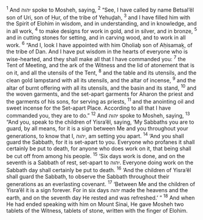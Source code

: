 <sup>1</sup> And יהוה spoke to Mosheh, saying,
<sup>2</sup> “See, I have called by name Betsal’ĕl son of Uri, son of Ḥur, of the tribe of Yehuḏah,
<sup>3</sup> and I have filled him with the Spirit of Elohim in wisdom, and in understanding, and in knowledge, and in all work,
<sup>4</sup> to make designs for work in gold, and in silver, and in bronze,
<sup>5</sup> and in cutting stones for setting, and in carving wood, and to work in all work.
<sup>6</sup> “And I, look I have appointed with him Oholiaḇ son of Aḥisamaḵ, of the tribe of Dan. And I have put wisdom in the hearts of everyone who is wise-hearted, and they shall make all that I have commanded you:
<sup>7</sup> the Tent of Meeting, and the ark of the Witness and the lid of atonement that is on it, and all the utensils of the Tent,
<sup>8</sup> and the table and its utensils, and the clean gold lampstand with all its utensils, and the altar of incense,
<sup>9</sup> and the altar of burnt offering with all its utensils, and the basin and its stand,
<sup>10</sup> and the woven garments, and the set-apart garments for Aharon the priest and the garments of his sons, for serving as priests,
<sup>11</sup> and the anointing oil and sweet incense for the Set-apart Place. According to all that I have commanded you, they are to do.”
<sup>12</sup> And יהוה spoke to Mosheh, saying,
<sup>13</sup> “And you, speak to the children of Yisra’ĕl, saying, ‘My Sabbaths you are to guard, by all means, for it is a sign between Me and you throughout your generations, to know that I, יהוה, am setting you apart.
<sup>14</sup> ‘And you shall guard the Sabbath, for it is set-apart to you. Everyone who profanes it shall certainly be put to death, for anyone who does work on it, that being shall be cut off from among his people.
<sup>15</sup> ‘Six days work is done, and on the seventh is a Sabbath of rest, set-apart to יהוה. Everyone doing work on the Sabbath day shall certainly be put to death.
<sup>16</sup> ‘And the children of Yisra’ĕl shall guard the Sabbath, to observe the Sabbath throughout their generations as an everlasting covenant.
<sup>17</sup> ‘Between Me and the children of Yisra’ĕl it is a sign forever. For in six days יהוה made the heavens and the earth, and on the seventh day He rested and was refreshed.’ ”
<sup>18</sup> And when He had ended speaking with him on Mount Sinai, He gave Mosheh two tablets of the Witness, tablets of stone, written with the finger of Elohim.
